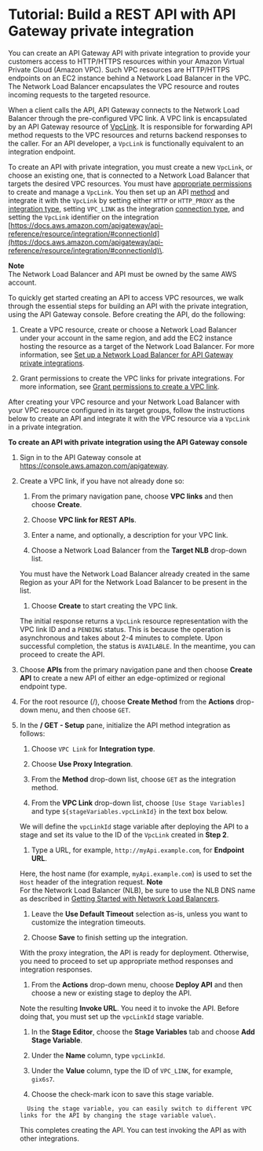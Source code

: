# Tutorial: Build a REST API with API Gateway private integration<a name="getting-started-with-private-integration"></a>

 You can create an API Gateway API with private integration to provide your customers access to HTTP/HTTPS resources within your Amazon Virtual Private Cloud \(Amazon VPC\)\. Such VPC resources are HTTP/HTTPS endpoints on an EC2 instance behind a Network Load Balancer in the VPC\. The Network Load Balancer encapsulates the VPC resource and routes incoming requests to the targeted resource\. 

When a client calls the API, API Gateway connects to the Network Load Balancer through the pre\-configured VPC link\. A VPC link is encapsulated by an API Gateway resource of [VpcLink](https://docs.aws.amazon.com/apigateway/api-reference/resource/vpc-link/)\. It is responsible for forwarding API method requests to the VPC resources and returns backend responses to the caller\. For an API developer, a `VpcLink` is functionally equivalent to an integration endpoint\. 

 To create an API with private integration, you must create a new `VpcLink`, or choose an existing one, that is connected to a Network Load Balancer that targets the desired VPC resources\. You must have [appropriate permissions](grant-permissions-to-create-vpclink.md) to create and manage a `VpcLink`\. You then set up an API [method](https://docs.aws.amazon.com/apigateway/api-reference/resource/method/) and integrate it with the `VpcLink` by setting either `HTTP` or `HTTP_PROXY` as the [integration type](https://docs.aws.amazon.com/apigateway/api-reference/resource/integration/#type), setting `VPC_LINK` as the integration [connection type](https://docs.aws.amazon.com/apigateway/api-reference/resource/integration/#connectionType), and setting the `VpcLink` identifier on the integration [https://docs.aws.amazon.com/apigateway/api-reference/resource/integration/#connectionId](https://docs.aws.amazon.com/apigateway/api-reference/resource/integration/#connectionId)\. 

**Note**  
The Network Load Balancer and API must be owned by the same AWS account\.

To quickly get started creating an API to access VPC resources, we walk through the essential steps for building an API with the private integration, using the API Gateway console\. Before creating the API, do the following: 

1.  Create a VPC resource, create or choose a Network Load Balancer under your account in the same region, and add the EC2 instance hosting the resource as a target of the Network Load Balancer\. For more information, see [Set up a Network Load Balancer for API Gateway private integrations](set-up-nlb-for-vpclink-using-console.md)\.

1.  Grant permissions to create the VPC links for private integrations\. For more information, see [Grant permissions to create a VPC link](grant-permissions-to-create-vpclink.md)\.

After creating your VPC resource and your Network Load Balancer with your VPC resource configured in its target groups, follow the instructions below to create an API and integrate it with the VPC resource via a `VpcLink` in a private integration\. 

**To create an API with private integration using the API Gateway console**

1. Sign in to the API Gateway console at [https://console\.aws\.amazon\.com/apigateway](https://console.aws.amazon.com/apigateway)\.

1. Create a VPC link, if you have not already done so:

   1. From the primary navigation pane, choose **VPC links** and then choose **Create**\. 

   1. Choose **VPC link for REST APIs**\. 

   1. Enter a name, and optionally, a description for your VPC link\.

   1.  Choose a Network Load Balancer from the **Target NLB** drop\-down list\.

      You must have the Network Load Balancer already created in the same Region as your API for the Network Load Balancer to be present in the list\.

   1.  Choose **Create** to start creating the VPC link\.

    The initial response returns a `VpcLink` resource representation with the VPC link ID and a `PENDING` status\. This is because the operation is asynchronous and takes about 2\-4 minutes to complete\. Upon successful completion, the status is `AVAILABLE`\. In the meantime, you can proceed to create the API\. 

1.  Choose **APIs** from the primary navigation pane and then choose **Create API** to create a new API of either an edge\-optimized or regional endpoint type\. 

1.  For the root resource \(/\), choose **Create Method** from the **Actions** drop\-down menu, and then choose `GET`\.

1. In the **/ GET \- Setup** pane, initialize the API method integration as follows: 

   1. Choose `VPC Link` for **Integration type**\.

   1.  Choose **Use Proxy Integration**\. 

   1.  From the **Method** drop\-down list, choose `GET` as the integration method\.

   1.  From the **VPC Link** drop\-down list, choose `[Use Stage Variables]` and type `${stageVariables.vpcLinkId}` in the text box below\.

      We will define the `vpcLinkId` stage variable after deploying the API to a stage and set its value to the ID of the `VpcLink` created in **Step 2**\.

   1.  Type a URL, for example, `http://myApi.example.com`, for **Endpoint URL**\. 

      Here, the host name \(for example, `myApi.example.com`\) is used to set the `Host` header of the integration request\. 
**Note**  
For the Network Load Balancer \(NLB\), be sure to use the NLB DNS name as described in [Getting Started with Network Load Balancers](https://docs.aws.amazon.com/elasticloadbalancing/latest/network/network-load-balancer-getting-started.html)\. 

   1.  Leave the **Use Default Timeout** selection as\-is, unless you want to customize the integration timeouts\.

   1.  Choose **Save** to finish setting up the integration\.

      With the proxy integration, the API is ready for deployment\. Otherwise, you need to proceed to set up appropriate method responses and integration responses\.

   1.  From the **Actions** drop\-down menu, choose **Deploy API** and then choose a new or existing stage to deploy the API\. 

      Note the resulting **Invoke URL**\. You need it to invoke the API\. Before doing that, you must set up the `vpcLinkId` stage variable\.

   1.  In the **Stage Editor**, choose the **Stage Variables** tab and choose **Add Stage Variable**\. 

      1.  Under the **Name** column, type `vpcLinkId`\.

      1.  Under the **Value** column, type the ID of `VPC_LINK`, for example, `gix6s7`\.

      1.  Choose the check\-mark icon to save this stage variable\. 

         Using the stage variable, you can easily switch to different VPC links for the API by changing the stage variable value\.

      This completes creating the API\. You can test invoking the API as with other integrations\.